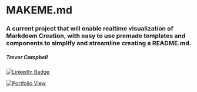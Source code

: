 # MAKEME.md
<div id="description" align="left">

  ###  A current project that will enable realtime visualization of Markdown Creation, with easy to use premade templates and components to simplify and streamline creating a README.md. 


  ##### Trevor Campbell

[![LinkedIn Badge](https://img.shields.io/badge/-Trevor-blue?style=flat&logo=Linkedin&logoColor=black)](https://www.linkedin.com/in/trevor-campbell-a9188624a/)

  [![Portfolio View](https://img.shields.io/badge/Portfolio-View-blue)](https://trev-portfolio.netlify.app/)

</div>
  
<div id="description-text">
